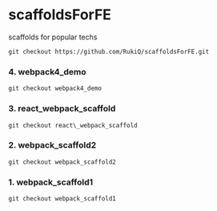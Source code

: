 # scaffoldsForFE

scaffolds for popular techs

```
git checkout https://github.com/RukiQ/scaffoldsForFE.git
```


### 4. webpack4_demo

```
git checkout webpack4_demo
```

### 3. react\_webpack_scaffold

```
git checkout react\_webpack_scaffold
```

### 2. webpack_scaffold2

```
git checkout webpack_scaffold2
```


### 1. webpack_scaffold1

```
git checkout webpack_scaffold1
```

